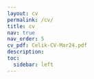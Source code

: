 ```yaml
---
layout: cv
permalink: /cv/
title: cv
nav: true
nav_order: 5
cv_pdf: Celik-CV-Mar24.pdf
description: 
toc:
  sidebar: left
---
```

